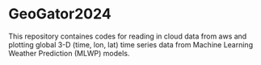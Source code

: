 # GeoGator2024
This repository containes codes for reading in cloud data from aws and plotting global 3-D (time, lon, lat) time series data from Machine Learning Weather Prediction (MLWP) models.
